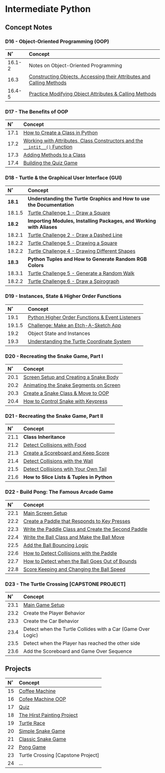 # Intermediate Python

## Concept Notes

### D16 - Object-Oriented Programming (OOP)

| N˚ | Concept |
| :- | :------ |
| 16.1-2 | Notes on Object-Oriented Programming |
| 16.3 | [Constructing Objects, Accessing their Attributes and Calling Methods](./D16-Python_OOP/16.3-Objects_Attributes_Methods_with_Turtle/main.py) |
| 16.4-5 | [Practice Modifying Object Attributes & Calling Methods](./D16-Python_OOP/16.4-Installing_a_Package_and_Practicing_OOP/main.py) |

### D17 - The Benefits of OOP

| N˚ | Concept |
| :- | :------ |
| 17.1 | [How to Create a Class in Python](./D17-Benefits_of_OOP/17.1-Creating_a_Class/task1.py) |
| 17.2 | [Working with Attributes, Class Constructors and the `__intit__()` Function](./D17-Benefits_of_OOP/17.2-Attributes_Constructors_and_init_Func/task2.py) |
| 17.3 | [Adding Methods to a Class](./D17-Benefits_of_OOP/17.3-Adding_Methods_to_Class/task3.py) |
| 17.4 | [Building the Quiz Game](./D17-Benefits_of_OOP/17.4-Building_the_Quiz/) |

### D18 - Turtle & the Graphical User Interface (GUI)

| N˚ | Concept |
| :- | :------ |
| **18.1** | **Understanding the Turtle Graphics and How to use the Documentation** |
| 18.1.5 | [Turtle Challenge 1 - Draw a Square](./D18-Turtle_and_GUI/18.1-Turtle_Docs/18.1.5-Turtle_Draw_a_Square/challenge1.py) |
| **18.2** | **Importing Modules, Installing Packages, and Working with Aliases** |
| 18.2.1 | [Turtle Challenge 2 - Draw a Dashed Line](./D18-Turtle_and_GUI/18.2-Modules_Packages_Aliases/18.2.1-Turtle_Dashed_Line/challenge2.py) |
| 18.2.2 | [Turtle Challenge 5 - Drawing a Square](./D18-Turtle_and_GUI/18.2-Modules_Packages_Aliases/18.2.2-Turtle_Multiple_Shapes/practice3.py) |
| 18.2.2 | [Turtle Challenge 4 - Drawing Different Shapes](./D18-Turtle_and_GUI/18.2-Modules_Packages_Aliases/18.2.2-Turtle_Multiple_Shapes/challenge3.py) |
| **18.3** | **Python Tuples and How to Generate Random RGB Colors** |
| 18.3.1 | [Turtle Challenge 5 - Generate a Random Walk](./D18-Turtle_and_GUI/18.3-Python_Tuples_and_Color_Generation/18.3.1-Turtle_Random_RGB_Color_Generation/challenge5.py) |
| 18.2.2 | [Turtle Challenge 6 - Draw a Spirograph](./D18-Turtle_and_GUI/18.3-Python_Tuples_and_Color_Generation/18.3.2-Turtle_Draw_Spirograph/challenge6.py) |

### D19 - Instances, State & Higher Order Functions

| N˚ | Concept |
| :- | :------ |
| 19.1 | [Python Higher Order Functions & Event Listeners](./D19-Instances_State_HO_Functions/19.1-Higher_Order_Func_Event_Listeners/task1.py) |
| 19.1.5 | [Challenge: Make an Etch-A-Sketch App](./D19-Instances_State_HO_Functions/19.1-Higher_Order_Func_Event_Listeners/19.1.5-Etch-A-Sketch_App/) |
| 19.2 | Object State and Instances |
| 19.3 | [Understanding the Turtle Coordinate System](./D19-Instances_State_HO_Functions/19.3-Turtle_Coordinate_System/main.py) |

### D20 - Recreating the Snake Game, Part I

| N˚ | Concept |
| :- | :------ |
| 20.1 | [Screen Setup and Creating a Snake Body](./D20-Snake_Game/20.1-Screen_Setup_and_Snake_Creation/main.py) |
| 20.2 | [Animating the Snake Segments on Screen](./D20-Snake_Game/20.2-Animating_Snake_Segments/main.py) |
| 20.3 | [Create a Snake Class & Move to OOP](./D20-Snake_Game/20.3-Snake_Class_and_Movement/main.py) |
| 20.4 | [How to Control Snake with Keypress](./D20-Snake_Game/20.4-Control_the_Snake/main.py) |


### D21 - Recreating the Snake Game, Part II

| N˚ | Concept |
| :- | :------ |
| 21.1 | **Class Inheritance** |
| 21.2 | [Detect Collisions with Food](./D21-Snake_Game_Pt2/21.2-Detect_Collision_with_Food/main.py) |
| 21.3 | [Create a Scoreboard and Keep Score](./D21-Snake_Game_Pt2/21.3-Scoreboard/main.py) |
| 21.4 | [Detect Collisions with the Wall](./D21-Snake_Game_Pt2/21.4-Detect_Collision_with_Wall/main.py) |
| 21.5 | [Detect Collisions wtih Your Own Tail](./D21-Snake_Game_Pt2/21.5-Detect_Collision_with_Tail/main.py) |
| 21.6 | **How to Slice Lists & Tuples in Python** |

### D22 - Build Pong: The Famous Arcade Game

| N˚ | Concept |
| :- | :------ |
| 22.1 | [Main Screen Setup](./D22-Pong_Game/22.1-Main_Screen_Setup/main.py) |
| 22.2 | [Create a Paddle that Responds to Key Presses](./D22-Pong_Game/22.2-Paddle_Keypress_Implementation/main.py) |
| 22.3 | [Write the Paddle Class and Create the Second Paddle](./D22-Pong_Game/22.3-Paddle_Class/main.py) |
| 22.4 | [Write the Ball Class and Make the Ball Move](./D22-Pong_Game/22.4-Ball_Class/main.py) |
| 22.5 | [Add the Ball Bouncing Logic](./D22-Pong_Game/22.5-Ball_Bounce_Logic/main.py) |
| 22.6 | [How to Detect Collisions with the Paddle](./D22-Pong_Game/22.6-Detect_Collisions_with_Paddle/main.py) |
| 22.7 | [How to Detect when the Ball Goes Out of Bounds](./D22-Pong_Game/22.7-Out_of_Bounds_Detection/main.py) |
| 22.8 | [Score Keeping and Changing the Ball Speed](./D22-Pong_Game/22.8-Score_Keeping_and_Ball_Speed/main.py) |

### D23 - The Turtle Crossing [CAPSTONE PROJECT]

| N˚ | Concept |
| :- | :------ |
| 23.1 | [Main Game Setup](./D23-Turtle_Crossing_Capstone/23.1-Main_Game_Setup/main.py) |
| 23.2 | Create the Player Behavior |
| 23.3 | Create the Car Behavior |
| 23.4 | Detect when the Turtle Collides with a Car (Game Over Logic) |
| 23.5 | Detect when the Player has reached the other side |
| 23.6 | Add the Scoreboard and Game Over Sequence |



## Projects

| N˚ | Concept |
| :- | :------ |
| 15 | [Coffee Machine](https://github.com/coderbri/15_coffee_machine.git) |
| 16 | [Cofee Machine OOP](https://github.com/coderbri/16_coffee_machine_oop.git) |
| 17 | [Quiz](https://github.com/coderbri/17_quiz_game.git) |
| 18 | [The Hirst Painting Project](https://github.com/coderbri/18_hirst_painting_project.git) |
| 19 | [Turtle Race](https://github.com/coderbri/19_turtle_race.git) |
| 20 | [Simple Snake Game](https://github.com/coderbri/20_Simple_Snake_Game.git) |
| 21 | [Classic Snake Game](https://github.com/coderbri/21_Snake_Game.git) |
| 22 | [Pong Game](https://github.com/coderbri/22_Pong.git) |
| 23 | Turtle Crossing [Capstone Project] |
| 24 | ... |


<!-- 
| D1 | D2 | D3 | D4 | D5 | D6 | D7 | D8 | D9 | D10 | D11 | D12 | D14 |
| :-: | :-: | :-: | :-: | :-: | :-: | :-: | :-: | :-: | :-: | :-: | :-: | :-: | -->

